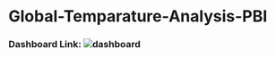 # Global-Temparature-Analysis-PBI

### Dashboard Link: ![dashboard](https://github.com/user-attachments/assets/70007a17-ecf0-4891-8426-bca8e8b6d75b)

